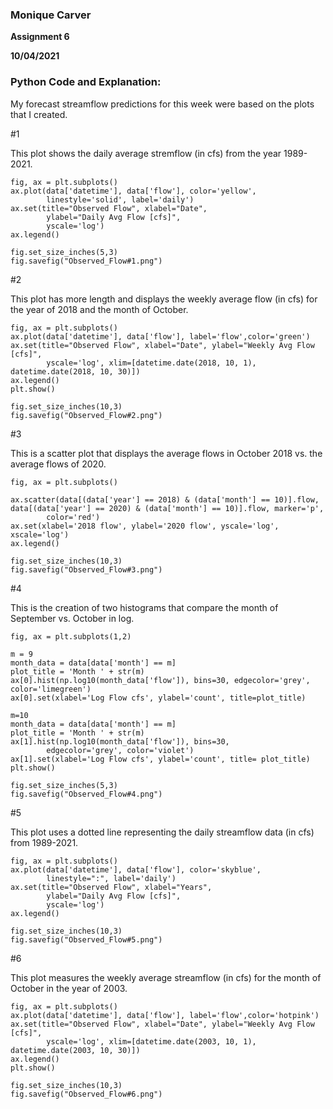 ### **Monique Carver**
**Assignment 6**

**10/04/2021**

### **Python Code and Explanation:**

My forecast streamflow predictions for this week were based on the plots that I created. 


#1 

This plot shows the daily average stremflow (in cfs) from the year 1989-2021.

    fig, ax = plt.subplots()
    ax.plot(data['datetime'], data['flow'], color='yellow',
            linestyle='solid', label='daily')
    ax.set(title="Observed Flow", xlabel="Date", 
            ylabel="Daily Avg Flow [cfs]",
            yscale='log')
    ax.legend()

    fig.set_size_inches(5,3)
    fig.savefig("Observed_Flow#1.png")


#2

This plot has more length and displays the weekly average flow (in cfs) for the year of 2018 and the month of October.

    fig, ax = plt.subplots()
    ax.plot(data['datetime'], data['flow'], label='flow',color='green')
    ax.set(title="Observed Flow", xlabel="Date", ylabel="Weekly Avg Flow [cfs]",
            yscale='log', xlim=[datetime.date(2018, 10, 1), datetime.date(2018, 10, 30)])
    ax.legend()
    plt.show()

    fig.set_size_inches(10,3)
    fig.savefig("Observed_Flow#2.png")

#3

This is a scatter plot that displays the average flows in October 2018 vs. the average flows of 2020.

    fig, ax = plt.subplots()

    ax.scatter(data[(data['year'] == 2018) & (data['month'] == 10)].flow,  data[(data['year'] == 2020) & (data['month'] == 10)].flow, marker='p',
            color='red')
    ax.set(xlabel='2018 flow', ylabel='2020 flow', yscale='log', xscale='log')
    ax.legend()

    fig.set_size_inches(10,3)
    fig.savefig("Observed_Flow#3.png")


#4

This is the creation of two histograms that compare the month of September vs. October in log. 

    fig, ax = plt.subplots(1,2)

    m = 9
    month_data = data[data['month'] == m]
    plot_title = 'Month ' + str(m)
    ax[0].hist(np.log10(month_data['flow']), bins=30, edgecolor='grey', color='limegreen')
    ax[0].set(xlabel='Log Flow cfs', ylabel='count', title=plot_title)

    m=10
    month_data = data[data['month'] == m]
    plot_title = 'Month ' + str(m)
    ax[1].hist(np.log10(month_data['flow']), bins=30,
            edgecolor='grey', color='violet')
    ax[1].set(xlabel='Log Flow cfs', ylabel='count', title= plot_title)
    plt.show()

    fig.set_size_inches(5,3)
    fig.savefig("Observed_Flow#4.png")

#5

This plot uses a dotted line representing the daily streamflow data (in cfs) from 1989-2021.

    fig, ax = plt.subplots()
    ax.plot(data['datetime'], data['flow'], color='skyblue',
            linestyle=":", label='daily')
    ax.set(title="Observed Flow", xlabel="Years", 
            ylabel="Daily Avg Flow [cfs]",
            yscale='log')
    ax.legend()

    fig.set_size_inches(10,3)
    fig.savefig("Observed_Flow#5.png")


#6

This plot measures the weekly average streamflow (in cfs) for the month of October in the year of 2003.

    fig, ax = plt.subplots()
    ax.plot(data['datetime'], data['flow'], label='flow',color='hotpink')
    ax.set(title="Observed Flow", xlabel="Date", ylabel="Weekly Avg Flow [cfs]",
            yscale='log', xlim=[datetime.date(2003, 10, 1), datetime.date(2003, 10, 30)])
    ax.legend()
    plt.show()

    fig.set_size_inches(10,3)
    fig.savefig("Observed_Flow#6.png")